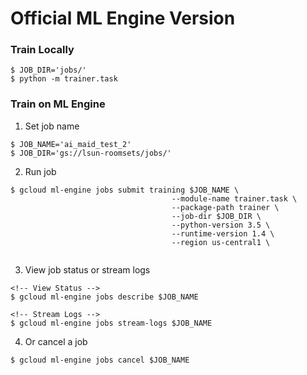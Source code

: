 # Official ML Engine Version

### Train Locally
```
$ JOB_DIR='jobs/'
$ python -m trainer.task
```

### Train on ML Engine
1. Set job name
```
$ JOB_NAME='ai_maid_test_2'
$ JOB_DIR='gs://lsun-roomsets/jobs/'
```
2. Run job
```
$ gcloud ml-engine jobs submit training $JOB_NAME \
                                    --module-name trainer.task \
                                    --package-path trainer \
                                    --job-dir $JOB_DIR \
                                    --python-version 3.5 \
                                    --runtime-version 1.4 \
                                    --region us-central1 \


```
3. View job status or stream logs
```
<!-- View Status -->
$ gcloud ml-engine jobs describe $JOB_NAME

<!-- Stream Logs -->
$ gcloud ml-engine jobs stream-logs $JOB_NAME
```

4. Or cancel a job
```
$ gcloud ml-engine jobs cancel $JOB_NAME
```
